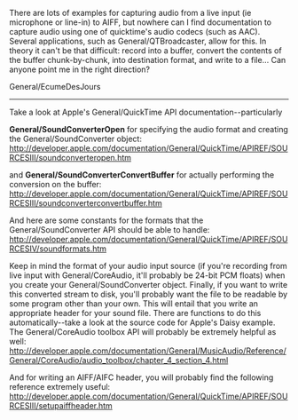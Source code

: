 

There are lots of examples for capturing audio from a live input (ie microphone or line-in) to AIFF, but nowhere can I find documentation to capture audio using one of quicktime's audio codecs (such as AAC).  Several applications, such as General/QTBroadcaster, allow for this.  In theory it can't be that difficult: record into a buffer, convert the contents of the buffer chunk-by-chunk, into destination format, and write to a file...  Can anyone point me in the right direction?

General/EcumeDesJours


----

Take a look at Apple's General/QuickTime API documentation--particularly 

**General/SoundConverterOpen** for specifying the audio format and creating the General/SoundConverter object:
http://developer.apple.com/documentation/General/QuickTime/APIREF/SOURCESIII/soundconverteropen.htm


and **General/SoundConverterConvertBuffer** for actually performing the conversion on the buffer:
http://developer.apple.com/documentation/General/QuickTime/APIREF/SOURCESIII/soundconverterconvertbuffer.htm


And here are some constants for the formats that the General/SoundConverter API should be able to handle:
http://developer.apple.com/documentation/General/QuickTime/APIREF/SOURCESIV/soundformats.htm


Keep in mind the format of your audio input source (if you're recording from live input with General/CoreAudio, it'll probably be 24-bit PCM floats) when you create your General/SoundConverter object.
Finally, if you want to write this converted stream to disk, you'll probably want the file to be readable by some program other than your own. This will entail that you write an appropriate header for your sound file. There are functions to do this automatically--take a look at the source code for Apple's Daisy example.
The General/CoreAudio toolbox API will probably be extremely helpful as well:
http://developer.apple.com/documentation/General/MusicAudio/Reference/General/CoreAudio/audio_toolbox/chapter_4_section_4.html

And for writing an AIFF/AIFC header, you will probably find the following reference extremely useful:
http://developer.apple.com/documentation/General/QuickTime/APIREF/SOURCESIII/setupaiffheader.htm